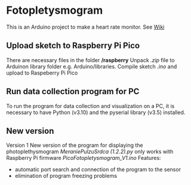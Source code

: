 # Fotopletysmogram
This is an Arduino project to make a heart rate monitor.
See [Wiki](https://github.com/mateuskoOAMDG/fotopletysmogram/wiki/Fotopletyzmogram)

## Upload sketch to Raspberry Pi Pico

There are necessary files in the folder **/raspberry**
Unpack *.zip* file to Arduinon library folder e.g. Arduino/libraries.
Compile  sketch *.ino* and upload to Raspeberry Pi Pico

## Run data collection program for PC

To run the program for data collection and visualization on a PC, it is necessary to have Python (v3.10) and the pyserial library (v3.5) installed.

## New version ##
Version 1
New version of the program for displaying the photoplethysmogram *MeraniePulzuSrdca (1.2.2).py*
only works with Raspberry Pi firmware *PicoFotopletysmogram_V1.ino*
Features:
- automatic port search and connection of the program to the sensor
- elimination of program freezing problems


